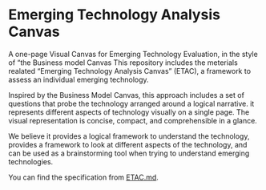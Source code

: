 # Emerging Technology Analysis Canvas

A one-page Visual Canvas for Emerging Technology Evaluation, in the style of “the Business model Canvas
This repository includes the meterials realated “Emerging Technology Analysis Canvas” (ETAC), a framework to assess an individual emerging technology. 

Inspired by the Business Model Canvas, this approach includes a set of questions that probe the technology arranged around a logical narrative. it represents different aspects of technology visually on a single page. The visual representation is concise, compact, and comprehensible in a glance. 

We believe it provides a logical framework to understand the technology, provides a framework to look at different aspects of the technology, and can be used as a brainstorming tool when trying to understand emerging technologies.

You can find the specification from [ETAC.md](https://github.com/wso2/ETAC/blob/master/ETAC.md). 
